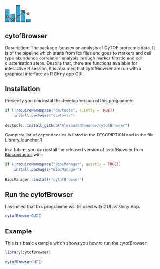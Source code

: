 
<!-- README.md is generated from README.Rmd. Please edit that file -->
![picture](img/interaction_logo1.jpg)

cytofBrowser
------------

Description: The package focuses on analysis of CyTOF proteomic data. It is of the pipeline which starts from fcs files and goes to markers and cell type abundance correlation analysis through marker filtratio and cell clusterisation steps. Despite that, there are functions available for interactive R session, it is assumed that cytofBrowser are run with a graphical interface as R Shiny app GUI.

Installation
------------

Presently you can instal the develop version of this programme:

``` r
if (!requireNamespace("devtools", quietly = TRUE))
    install.packages("devtools")
    
devtools::install_github("AlexanderKononov/cytofBrowser")
```

Complete list of dependencies is listed in the DESCRIPTION and in the file Library\_louncher.R

In a future, you can install the released version of cytofBrowser from [Bioconductor](https://www.bioconductor.org) with:

``` r
if (!requireNamespace("BiocManager", quietly = TRUE))
    install.packages("BiocManager")

BiocManager::install("cytofBrowser")
```

Run the cytofBrowser
--------------------

I assumed that this programme will be used with GUI as Shiny App.

``` r
cytofBrowserGUI()
```

Example
-------

This is a basic example which shows you how to run the cytofBrowser:

``` r
library(cytofBrowser)
```

``` r
cytofBrowserGUI()
```
